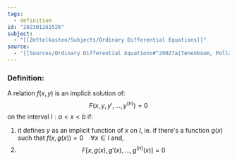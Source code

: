 ```yaml
---
tags:
  - definition
id: "202301261526"
subject:
  - "[[Zettelkasten/Subjects/Ordinary Differential Equations]]"
source:
  - "[[Sources/Ordinary Differential Equations#^29027a|Tenenbaum, Pollard]]"
---
```

### Definition:
A relation $f(x, y)$ is an implicit solution of:
$$ F\left (x, y, y', ..., y^{(n)} \right) = 0$$
on the interval $I: a < x < b$ if:

1. it defines $y$ as an implicit function of $x$ on $I$, ie. if there's a function $g(x)$ such that $f(x, g(x)) = 0 \quad \forall x \in I$ and,
2. $$F \left [ x, g(x), g'(x), ...,g^{(n)}(x) \right] = 0 $$